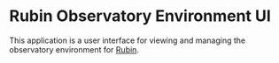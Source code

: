 # Rubin Observatory Environment UI

This application is a user interface for viewing and managing the observatory environment for [Rubin](https://rubinobservatory.org).